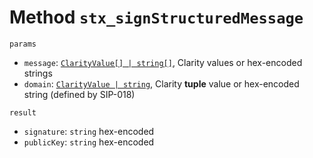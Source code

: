 # Method `stx_signStructuredMessage`

`params`

- `message`: [`ClarityValue[] | string[]`](./representations.md), Clarity values or hex-encoded strings
- `domain`: [`ClarityValue | string`](./representations.md), Clarity **tuple** value or hex-encoded string (defined by SIP-018)

`result`

- `signature`: `string` hex-encoded
- `publicKey`: `string` hex-encoded
